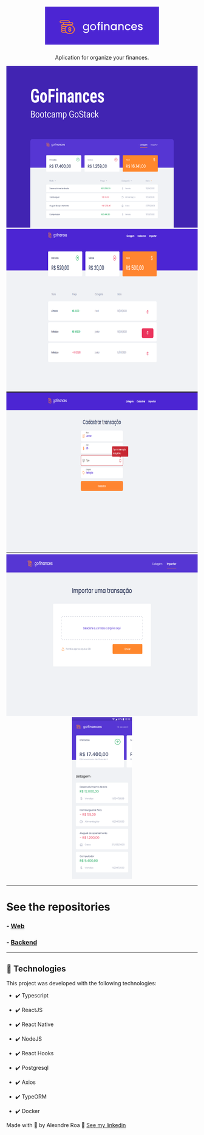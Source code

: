 <h1 align="center">
<br>
  <img src="./readMEFiles/logo.png" alt="Proffy" width="300">
<br>
</h1>

<p align="center">Aplication for organize your finances.</p>

<div align="center" >
  <img src="./readMEFiles/capa.png" alt="board" height="425">
  <img src="./readMEFiles/home-web.png" alt="homeWeb" height="425">
  <img src="./readMEFiles/web-post-transaction.png" alt="board" height="425">
  <img src="./readMEFiles/import.png" alt="importPage" height="425">
  <img src="./readMEFiles/home-mobile.png" alt="mobile" height="425">
</div>

---

# See the repositories

### - [Web](https://github.com/alexandre-roa/fundamentos-reactjs)

### - [Backend](https://github.com/alexandre-roa/GoFinances-backend)

---

## 🚀 Technologies

This project was developed with the following technologies:

- ✔️ Typescript

- ✔️ ReactJS

- ✔️ React Native

- ✔️ NodeJS

- ✔️ React Hooks

- ✔️ Postgresql

- ✔️ Axios

- ✔️ TypeORM

- ✔️ Docker

Made with 💜 by Alexndre Roa 👋 [See my linkedin](https://www.linkedin.com/in/azaroa/)
